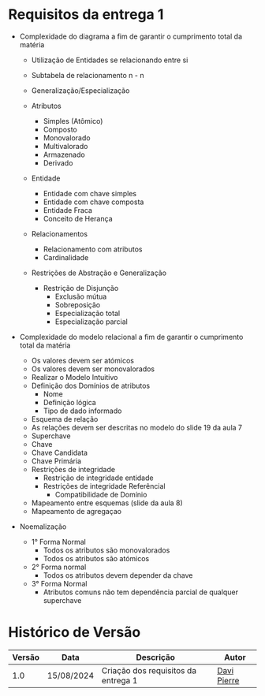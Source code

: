 # Requisitos da entrega 1

* Complexidade do diagrama a fim de garantir o cumprimento total da matéria
  - Utilização de Entidades se relacionando entre si
  - Subtabela de relacionamento n - n
  - Generalização/Especialização
  - Atributos
    * Simples (Atômico)
    * Composto 
    * Monovalorado
    * Multivalorado
    * Armazenado 
    * Derivado

  - Entidade
    * Entidade com chave simples
    * Entidade com chave composta 
    * Entidade Fraca
    * Conceito de Herança
  
  - Relacionamentos
    * Relacionamento com atributos 
    * Cardinalidade

  - Restrições de Abstração e Generalização
    * Restrição de Disjunção 
      - Exclusão mútua
      - Sobreposição 
      - Especialização total
      - Especialização parcial

* Complexidade do modelo relacional a fim de garantir o cumprimento total da matéria
    - Os valores devem ser atómicos
    - Os valores devem ser monovalorados 
    - Realizar o Modelo Intuitivo 
    - Definição dos Domínios de atributos
      - Nome
      - Definição lógica
      - Tipo de dado informado 
    - Esquema de relação
    - As relações devem ser descritas no modelo do slide 19 da aula 7
    - Superchave
    - Chave 
    - Chave Candidata
    - Chave Primária
    - Restrições de integridade 
        - Restrição de integridade entidade
        - Restrições de integridade Referêncial
          - Compatibilidade de Domínio
    - Mapeamento entre esquemas (slide da aula 8)
    - Mapeamento de agregaçao 

* Noemalização
  * 1° Forma Normal
    * Todos os atributos são monovalorados
    * Todos os atributos são atómicos 
  * 2° Forma normal
    * Todos os atributos devem depender da chave 
  * 3° Forma Normal
    * Atributos comuns não tem dependência parcial de qualquer superchave

# Histórico de Versão 
| Versão | Data       | Descrição                           | Autor                                        |
| ------ | ---------- | ----------------------------------- | -------------------------------------------- |
| 1.0    | 15/08/2024 | Criação dos requisitos da entrega 1 | [Davi Pierre](https://github.com/DaviPierre) |